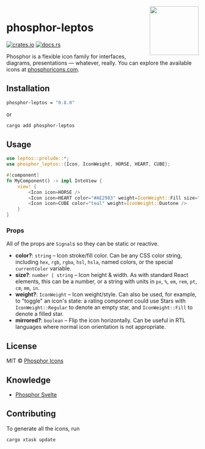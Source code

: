 <img src="./meta/phosphor-mark-tight-yellow.png" width="128" align="right" />

# phosphor-leptos

[![crates.io](https://img.shields.io/crates/v/phosphor-leptos)](https://crates.io/crates/phosphor-leptos)
[![docs.rs](https://docs.rs/phosphor-leptos/badge.svg)](https://docs.rs/phosphor-leptos)

Phosphor is a flexible icon family for interfaces, diagrams, presentations — whatever, really. You can explore the available icons at [phosphoricons.com](https://phosphoricons.com).

## Installation

```bash
phosphor-leptos = "0.8.0"
```

or

```bash
cargo add phosphor-leptos
```

## Usage

```rs
use leptos::prelude::*;
use phosphor_leptos::{Icon, IconWeight, HORSE, HEART, CUBE};

#[component]
fn MyComponent() -> impl IntoView {
    view! {
        <Icon icon=HORSE />
        <Icon icon=HEART color="#AE2983" weight=IconWeight::Fill size="32px" />
        <Icon icon=CUBE color="teal" weight=IconWeight::Duotone />
    }
}
```

### Props

All of the props are `Signal`s so they can be static or reactive.

- **color?**: `string` – Icon stroke/fill color. Can be any CSS color string, including `hex`, `rgb`, `rgba`, `hsl`, `hsla`, named colors, or the special `currentColor` variable.
- **size?**: `number | string` – Icon height & width. As with standard React elements, this can be a number, or a string with units in `px`, `%`, `em`, `rem`, `pt`, `cm`, `mm`, `in`.
- **weight?**: `IconWeight` – Icon weight/style. Can also be used, for example, to "toggle" an icon's state: a rating component could use Stars with `IconWeight::Regular` to denote an empty star, and `IconWeight::Fill` to denote a filled star.
- **mirrored?**: `boolean` – Flip the icon horizontally. Can be useful in RTL languages where normal icon orientation is not appropriate.

## License

MIT © [Phosphor Icons](https://github.com/phosphor-icons)

## Knowledge

- [Phosphor Svelte](https://github.com/haruaki07/phosphor-svelte)

## Contributing

To generate all the icons, run

```bash
cargo xtask update
```
